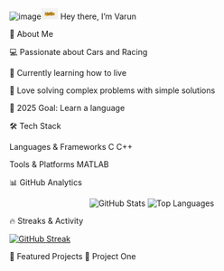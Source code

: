<img width="1920" height="1080" alt="image" src="https://github.com/user-attachments/assets/4f708118-a234-45ab-8be8-d872d7c5314c" /><img src="Hello.jpg" width="30px"> Hey there, I’m Varun

🌟 About Me

💻 Passionate about Cars and Racing

🌱 Currently learning how to live

🧩 Love solving complex problems with simple solutions

🎯 2025 Goal: Learn a language

🛠️ Tech Stack

Languages & Frameworks
C
C++

Tools & Platforms
MATLAB


📊 GitHub Analytics
<p align="center"> <img src="https://github-readme-stats.vercel.app/api?username=frozephoenix&show_icons=true&theme=radical" alt="GitHub Stats" height="165" /> <img src="https://github-readme-stats.vercel.app/api/top-langs/?username=frozephoenix&layout=compact&theme=radical" alt="Top Languages" height="165" /> </p>

🔥 Streaks & Activity
<!--
<p align="center"> <img src="https://streak-stats.demolab.com?user=frozephoenix&theme=radical&hide_border=true" alt="GitHub Streak" /> </p> <p align="center"> <img src="https://github-readme-activity-graph.vercel.app/graph?username=frozephoenix&theme=react-dark&hide_border=true&area=true" alt="GitHub Activity Graph" /> </p>
-->
<a href="https://git.io/streak-stats"><img src="https://streak-stats.demolab.com?user=frozephoenixhoenix&background=45%2CD8A48F%2CD6CE93&ring=995666&fire=995666&currStreakLabel=995666" alt="GitHub Streak" /></a>

🚀 Featured Projects
🔗 Project One

<!--
🌐 Let’s Connect
<p align="center"> <a href="https://linkedin.com/in/YOURPROFILE"><img src="https://img.shields.io/badge/LinkedIn-0A66C2?logo=linkedin&logoColor=white" /></a> <a href="https://twitter.com/YOURHANDLE"><img src="https://img.shields.io/badge/Twitter-1DA1F2?logo=twitter&logoColor=white" /></a> <a href="https://yourwebsite.com"><img src="https://img.shields.io/badge/Portfolio-FF5722?logo=firefox&logoColor=white" /></a> <a href="mailto:your.email@example.com"><img src="https://img.shields.io/badge/Email-D14836?logo=gmail&logoColor=white" /></a> </p>

-->
